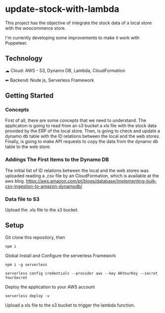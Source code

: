 # update-stock-with-lambda

This project has the objective of integrate the stock data of a local store with the woocommerce store.

I'm currently developing some improvements to make it work with Puppeteer.

## Technology

☁ Cloud: AWS - S3, Dynamo DB, Lambda, CloudFormation

⬅ Backend: Node js, Serverless Framework

## Getting Started

### Concepts
First of all, there are some concepts that we need to understand. 
The application is going to read from an s3 bucket a xls file with the stock data provided by the ERP of the local store. 
Then, is going to check and update a dynamo db table with the ID relations between the local and the web stores.
Finally, is going to make API requests to copy the data from the dynamo db table to the web store. 

### Addings The First Items to the Dynamo DB
The initial list of ID relations between the local and the web stores was uploaded reading a ,csv file by an CloudFormation, which is available at the aws blog.
https://aws.amazon.com/pt/blogs/database/implementing-bulk-csv-ingestion-to-amazon-dynamodb/

### Data file to S3
Upload the .xls file to the s3 bucket.

## Setup
Git clone this repository, then
```
npm i 
```
Global Install and Configure the serverless Framework
```
npm i -g serverless

serverless config credentials --provider aws --key AKYourKey --secret YourSecret 
```

Deploy the application to your AWS account
```
serverless deploy -v
```

Upload a xls file to the s3 bucket to trigger the lambda function.